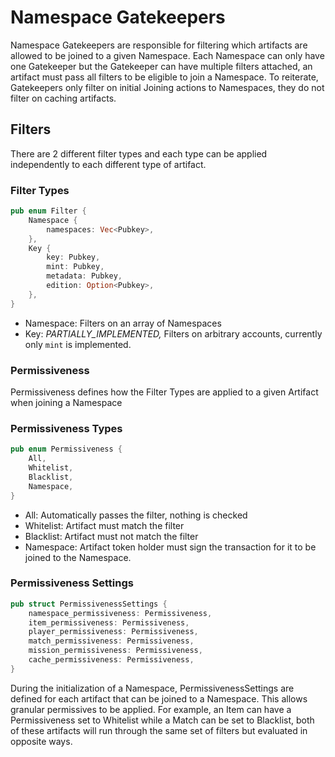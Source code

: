 # Namespace Gatekeepers

Namespace Gatekeepers are responsible for filtering which artifacts are allowed to be joined to a given Namespace. Each Namespace can only have one Gatekeeper but the Gatekeeper can have multiple filters attached, an artifact must pass all filters to be eligible to join a Namespace. To reiterate, Gatekeepers only filter on initial Joining actions to Namespaces, they do not filter on caching artifacts.

## Filters

There are 2 different filter types and each type can be applied independently to each different type of artifact.

### Filter Types

```rust
pub enum Filter {
    Namespace {
        namespaces: Vec<Pubkey>,
    },
    Key {
        key: Pubkey,
        mint: Pubkey,
        metadata: Pubkey,
        edition: Option<Pubkey>,
    },
}
```

* Namespace: Filters on an array of Namespaces
* Key: _PARTIALLY\_IMPLEMENTED,_ Filters on arbitrary accounts, currently only `mint` is implemented.

### Permissiveness

Permissiveness defines how the Filter Types are applied to a given Artifact when joining a Namespace

### Permissiveness Types

```rust
pub enum Permissiveness {
    All,
    Whitelist,
    Blacklist,
    Namespace,
}
```

* All: Automatically passes the filter, nothing is checked
* Whitelist: Artifact must match the filter
* Blacklist: Artifact must not match the filter
* Namespace: Artifact token holder must sign the transaction for it to be joined to the Namespace.

### Permissiveness Settings

```rust
pub struct PermissivenessSettings {
    namespace_permissiveness: Permissiveness,
    item_permissiveness: Permissiveness,
    player_permissiveness: Permissiveness,
    match_permissiveness: Permissiveness,
    mission_permissiveness: Permissiveness,
    cache_permissiveness: Permissiveness,
}
```

During the initialization of a Namespace, PermissivenessSettings are defined for each artifact that can be joined to a Namespace. This allows granular permissives to be applied. For example, an Item can have a Permissiveness set to Whitelist while a Match can be set to Blacklist, both of these artifacts will run through the same set of filters but evaluated in opposite ways.

